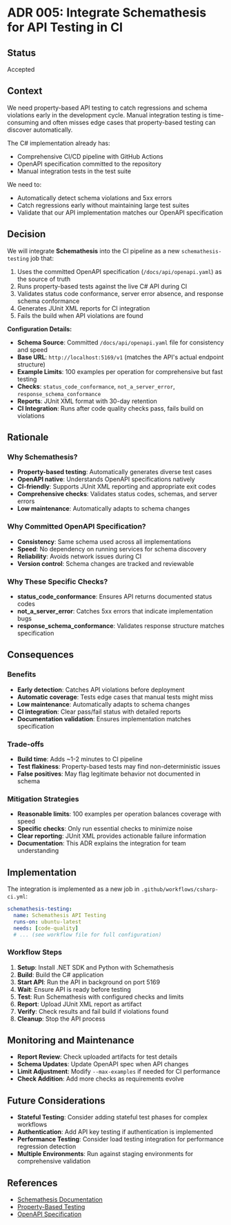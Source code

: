 # ADR 005: Integrate Schemathesis for API Testing in CI

## Status

Accepted

## Context

We need property-based API testing to catch regressions and schema violations early in the development cycle. Manual integration testing is time-consuming and often misses edge cases that property-based testing can discover automatically.

The C# implementation already has:
- Comprehensive CI/CD pipeline with GitHub Actions
- OpenAPI specification committed to the repository
- Manual integration tests in the test suite

We need to:
- Automatically detect schema violations and 5xx errors
- Catch regressions early without maintaining large test suites
- Validate that our API implementation matches our OpenAPI specification

## Decision

We will integrate **Schemathesis** into the CI pipeline as a new `schemathesis-testing` job that:

1. Uses the committed OpenAPI specification (`/docs/api/openapi.yaml`) as the source of truth
2. Runs property-based tests against the live C# API during CI
3. Validates status code conformance, server error absence, and response schema conformance
4. Generates JUnit XML reports for CI integration
5. Fails the build when API violations are found

**Configuration Details:**

- **Schema Source**: Committed `/docs/api/openapi.yaml` file for consistency and speed
- **Base URL**: `http://localhost:5169/v1` (matches the API's actual endpoint structure)
- **Example Limits**: 100 examples per operation for comprehensive but fast testing
- **Checks**: `status_code_conformance`, `not_a_server_error`, `response_schema_conformance`
- **Reports**: JUnit XML format with 30-day retention
- **CI Integration**: Runs after code quality checks pass, fails build on violations

## Rationale

### Why Schemathesis?

- **Property-based testing**: Automatically generates diverse test cases
- **OpenAPI native**: Understands OpenAPI specifications natively
- **CI-friendly**: Supports JUnit XML reporting and appropriate exit codes
- **Comprehensive checks**: Validates status codes, schemas, and server errors
- **Low maintenance**: Automatically adapts to schema changes

### Why Committed OpenAPI Specification?

- **Consistency**: Same schema used across all implementations
- **Speed**: No dependency on running services for schema discovery
- **Reliability**: Avoids network issues during CI
- **Version control**: Schema changes are tracked and reviewable

### Why These Specific Checks?

- **status_code_conformance**: Ensures API returns documented status codes
- **not_a_server_error**: Catches 5xx errors that indicate implementation bugs
- **response_schema_conformance**: Validates response structure matches specification

## Consequences

### Benefits

- **Early detection**: Catches API violations before deployment
- **Automatic coverage**: Tests edge cases that manual tests might miss
- **Low maintenance**: Automatically adapts to schema changes
- **CI integration**: Clear pass/fail status with detailed reports
- **Documentation validation**: Ensures implementation matches specification

### Trade-offs

- **Build time**: Adds ~1-2 minutes to CI pipeline
- **Test flakiness**: Property-based tests may find non-deterministic issues
- **False positives**: May flag legitimate behavior not documented in schema

### Mitigation Strategies

- **Reasonable limits**: 100 examples per operation balances coverage with speed
- **Specific checks**: Only run essential checks to minimize noise
- **Clear reporting**: JUnit XML provides actionable failure information
- **Documentation**: This ADR explains the integration for team understanding

## Implementation

The integration is implemented as a new job in `.github/workflows/csharp-ci.yml`:

```yaml
schemathesis-testing:
  name: Schemathesis API Testing
  runs-on: ubuntu-latest
  needs: [code-quality]
  # ... (see workflow file for full configuration)
```

### Workflow Steps

1. **Setup**: Install .NET SDK and Python with Schemathesis
2. **Build**: Build the C# application
3. **Start API**: Run the API in background on port 5169
4. **Wait**: Ensure API is ready before testing
5. **Test**: Run Schemathesis with configured checks and limits
6. **Report**: Upload JUnit XML report as artifact
7. **Verify**: Check results and fail build if violations found
8. **Cleanup**: Stop the API process

## Monitoring and Maintenance

- **Report Review**: Check uploaded artifacts for test details
- **Schema Updates**: Update OpenAPI spec when API changes
- **Limit Adjustment**: Modify `--max-examples` if needed for CI performance
- **Check Addition**: Add more checks as requirements evolve

## Future Considerations

- **Stateful Testing**: Consider adding stateful test phases for complex workflows
- **Authentication**: Add API key testing if authentication is implemented
- **Performance Testing**: Consider load testing integration for performance regression detection
- **Multiple Environments**: Run against staging environments for comprehensive validation

## References

- [Schemathesis Documentation](https://schemathesis.readthedocs.io/)
- [Property-Based Testing](https://hypothesis.works/)
- [OpenAPI Specification](https://swagger.io/specification/)